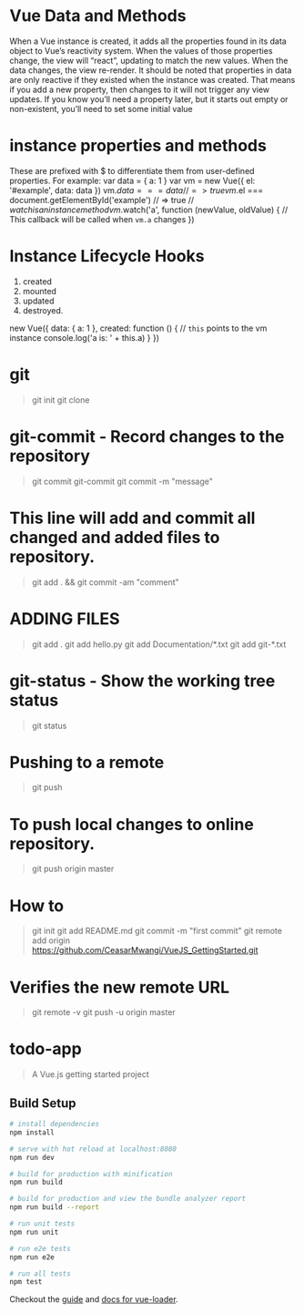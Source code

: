 
Vue Data and Methods
===============================
When a Vue instance is created, it adds all the properties found in its data object to Vue’s reactivity system. 
When the values of those properties change, the view will “react”, updating to match the new values.
When the data changes, the view re-render. 
It should be noted that properties in data are only reactive if they existed when the instance was created. 
That means if you add a new property, then changes to it will not trigger any view updates. 
If you know you’ll need a property later, but it starts out empty or non-existent, you’ll need to set some initial value



instance properties and methods
==============================
These are prefixed with $ to differentiate them from user-defined properties. For example:
var data = { a: 1 }
var vm = new Vue({
  el: '#example',
  data: data
})
vm.$data === data // => true
vm.$el === document.getElementById('example') // => true
// $watch is an instance method
vm.$watch('a', function (newValue, oldValue) {
  // This callback will be called when `vm.a` changes
})




Instance Lifecycle Hooks
==============================
1. created
2. mounted
3. updated
4. destroyed.

new Vue({
  data: {
    a: 1
  },
  created: function () {
    // `this` points to the vm instance
    console.log('a is: ' + this.a)
  }
})


# git
>git init
>git clone

# git-commit - Record changes to the repository

>git commit
>git-commit 
>git commit -m "message"

# This line will add and commit all changed and added files to repository.
>git add . && git commit -am "comment"


# ADDING FILES
>git add .
>git add hello.py
>git add Documentation/\*.txt
>git add git-\*.txt

# git-status - Show the working tree status
>git status 


# Pushing to a remote
>git push  <REMOTENAME> <BRANCHNAME> 
# To push local changes to online repository.
>git push origin master

# How to
>git init
>git add README.md
>git commit -m "first commit"
>git remote add origin https://github.com/CeasarMwangi/VueJS_GettingStarted.git
# Verifies the new remote URL
>git remote -v
>git push -u origin master

# todo-app

> A Vue.js getting started project

## Build Setup

``` bash
# install dependencies
npm install

# serve with hot reload at localhost:8080
npm run dev

# build for production with minification
npm run build

# build for production and view the bundle analyzer report
npm run build --report

# run unit tests
npm run unit

# run e2e tests
npm run e2e

# run all tests
npm test
```

Checkout the [guide](http://.../.../) and [docs for vue-loader](http://.../...).
